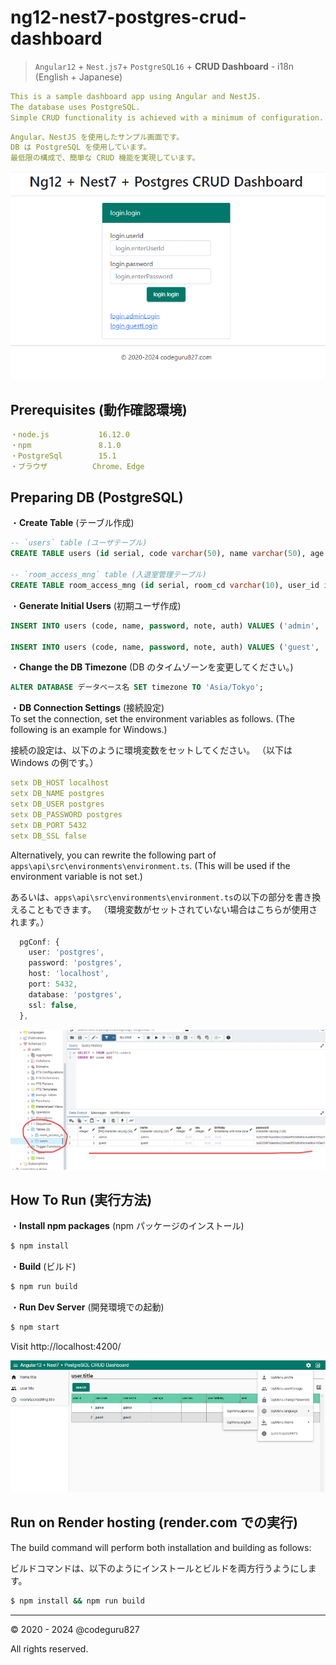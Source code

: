# ng12-nest7-postgres-crud-dashboard

> `Angular12` + `Nest.js7`+ `PostgreSQL16` + **CRUD Dashboard** - i18n (English + Japanese)

```yaml
This is a sample dashboard app using Angular and NestJS.
The database uses PostgreSQL.
Simple CRUD functionality is achieved with a minimum of configuration.
```

```yaml
Angular、NestJS を使用したサンプル画面です。
DB は PostgreSQL を使用しています。
最低限の構成で、簡単な CRUD 機能を実現しています。
```

![Login Page](screenshot_login.png)

## Prerequisites (動作確認環境)

```yaml
・node.js           16.12.0
・npm               8.1.0
・PostgreSql        15.1
・ブラウザ          Chrome、Edge
```

## Preparing DB (PostgreSQL)

・**Create Table** (テーブル作成)

```sql
-- `users` table (ユーザテーブル)
CREATE TABLE users (id serial, code varchar(50), name varchar(50), age int, sex int, birthday timestamptz, password varchar(128), note varchar(256), auth jsonb, PRIMARY KEY(code));

-- `room_access_mng` table (入退室管理テーブル)
CREATE TABLE room_access_mng (id serial, room_cd varchar(10), user_id int, entry_dt timestamptz, exit_dt timestamptz, note varchar(256), image_file text);
```

・**Generate Initial Users** (初期ユーザ作成)

```sql
INSERT INTO users (code, name, password, note, auth) VALUES ('admin', 'admin','ba3253876aed6bc22d4a6ff53d8406c6ad864195ed144ab5c87621b6c233b548baeae6956df346ec8c17f5ea10f35ee3cbc514797ed7ddd3145464e2a0bab413', 'password:123456', '[10, 11, 12, 13, 20, 21, 22, 23]');

INSERT INTO users (code, name, password, note, auth) VALUES ('guest', 'guest','ba3253876aed6bc22d4a6ff53d8406c6ad864195ed144ab5c87621b6c233b548baeae6956df346ec8c17f5ea10f35ee3cbc514797ed7ddd3145464e2a0bab413', 'password:123456', '[20, 21, 22, 23]');
```

・**Change the DB Timezone** (DB のタイムゾーンを変更してください。)

```sql
ALTER DATABASE データベース名 SET timezone TO 'Asia/Tokyo';
```

・**DB Connection Settings** (接続設定)  
To set the connection, set the environment variables as follows.
(The following is an example for Windows.)

接続の設定は、以下のように環境変数をセットしてください。
（以下は Windows の例です。）

```yaml
setx DB_HOST localhost
setx DB_NAME postgres
setx DB_USER postgres
setx DB_PASSWORD postgres
setx DB_PORT 5432
setx DB_SSL false
```

Alternatively, you can rewrite the following part of `apps\api\src\environments\environment.ts`.
(This will be used if the environment variable is not set.)

あるいは、`apps\api\src\environments\environment.ts`の以下の部分を書き換えることもできます。
（環境変数がセットされていない場合はこちらが使用されます。）

```ts
  pgConf: {
    user: 'postgres',
    password: 'postgres',
    host: 'localhost',
    port: 5432,
    database: 'postgres',
    ssl: false,
  },
```

![PG Admin](screenshot_postgres.png)

## How To Run (実行方法)

・**Install npm packages** (npm パッケージのインストール)

```bash
$ npm install
```

・**Build** (ビルド)

```bash
$ npm run build
```

・**Run Dev Server** (開発環境での起動)

```bash
$ npm start
```

Visit http://localhost:4200/

![Dashboard](screenshot_dashboard.png)

## Run on Render hosting (render.com での実行)

The build command will perform both installation and building as follows:

ビルドコマンドは、以下のようにインストールとビルドを両方行うようにします。

```bash
$ npm install && npm run build
```

---

&copy; 2020 - 2024 @codeguru827

All rights reserved.
